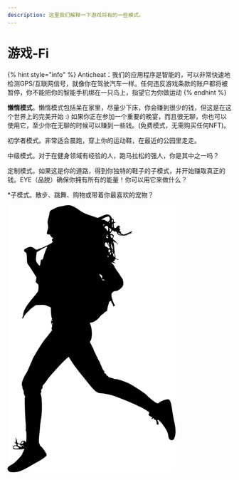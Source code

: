 ```yaml
---
description: 这里我们解释一下游戏将有的一些模式。
---
```


# 游戏-Fi

{% hint style="info" %}
Anticheat：我们的应用程序是智能的，可以非常快速地检测GPS/互联网信号，就像你在驾驶汽车一样。任何违反游戏条款的账户都将被暂停，你不能把你的智能手机绑在一只鸟上，指望它为你做运动
{% endhint %}

**懒惰模式**。懒惰模式包括呆在家里，尽量少下床，你会赚到很少的钱，但这是在这个世界上的完美开始 :) 如果你正在参加一个重要的晚宴，而且很无聊，你也可以使用它，至少你在无聊的时候可以赚到一些钱。(免费模式，无需购买任何NFT)。

初学者模式。非常适合晨跑，穿上你的运动鞋，在最近的公园里走走。

中级模式。对于在健身领域有经验的人，跑马拉松的强人，你是其中之一吗？&#x20;

定制模式。如果这是你的道路，得到你独特的鞋子的子模式，并开始赚取真正的钱。EYE（品脱）确保你拥有所有的能量！你可以用它来做什么？

\*子模式。散步、跳舞、购物或带着你最喜欢的宠物？



![](../../.gitbook/assets/header2.png)

